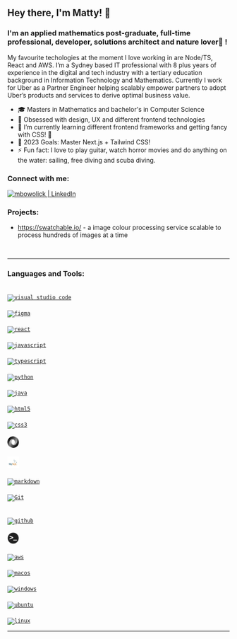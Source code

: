 ## Hey there, I'm Matty! 👋 

### I'm an applied mathematics post-graduate, full-time professional, developer, solutions architect and nature lover🌳 !

My favourite techologies at the moment I love working in are Node/TS, React and AWS. I’m a Sydney based IT professional with 8 plus years of experience in the digital and tech industry with a tertiary education background in Information Technology and Mathematics. Currently I work for Uber as a Partner Engineer helping scalably empower partners to adopt Uber’s products and services to derive optimal business value.

- 🎓 Masters in Mathematics and bachelor's in Computer Science
- 🤩 Obsessed with design, UX and different frontend technologies
- 🌱 I’m currently learning different frontend frameworks and getting fancy with CSS! 🤩  
- 🥅 2023 Goals: Master Next.js + Tailwind CSS!
- ⚡ Fun fact: I love to play guitar, watch horror movies and do anything on the water: sailing, free diving and scuba diving.

### Connect with me: 
[<img alt="mbowolick | LinkedIn" width="22px" src="https://cdn.jsdelivr.net/npm/simple-icons@v3/icons/linkedin.svg" />][linkedin]

### Projects: 
- https://swatchable.io/ - a image colour processing service scalable to process hundreds of images at a time

<br />

---


### Languages and Tools:

[<code>
<img alt="visual studio code" width="26px" src="https://img.icons8.com/fluent/240/000000/visual-studio-code-2019.png" />
</code>](https://code.visualstudio.com/)
[<code>
<img alt="figma" width="26px" src="https://img.icons8.com/color/96/000000/figma--v1.png">
</code>](https://www.figma.com)
[<code>
<img alt="react" width="26px" src="https://img.icons8.com/office/240/000000/react.png" />
</code>](https://reactjs.org/)
[<code>
<img alt="javascript" width="26px" src="https://img.icons8.com/color/240/000000/javascript.png" />
</code>](https://developer.mozilla.org/en-US/docs/Web/JavaScript)
[<code>
<img alt="typescript" width="26px" src="https://img.icons8.com/color/96/000000/typescript.png" />
</code>](https://www.typescriptlang.org/)
[<code>
<img alt="python" width="26px" src="https://img.icons8.com/color/240/000000/python.png">
</code>](https://www.python.org/)
[<code>
<img alt="java" width="26px" src="https://img.icons8.com/color/240/000000/java-coffee-cup-logo.png">
</code>](https://docs.oracle.com/en/java/)
[<code>
<img alt="html5" width="26px" src="https://img.icons8.com/color/240/000000/html-5.png">
</code>](https://developer.mozilla.org/en-US/docs/Web/HTML)
[<code>
<img alt="css3" width="26px" src="https://img.icons8.com/color/240/000000/css3.png">
</code>](https://developer.mozilla.org/en-US/docs/Web/CSS)
[<code>
<img alt="json" width="26px" src="https://raw.githubusercontent.com/github/explore/80688e429a7d4ef2fca1e82350fe8e3517d3494d/topics/json/json.png">
</code>](https://www.json.org/json-en.html)
[<code>
<img alt="MySQL" width="26px" src="https://raw.githubusercontent.com/github/explore/80688e429a7d4ef2fca1e82350fe8e3517d3494d/topics/mysql/mysql.png">
</code>](https://dev.mysql.com/)
[<code>
<img alt="markdown" width="26px" src="https://img.icons8.com/ios-filled/100/000000/markdown.png">
</code>](https://www.markdownguide.org/)
[<code>
<img alt="Git" width="26px" src="https://img.icons8.com/color/240/000000/git.png">
</code>](https://git-scm.com/)
<br />
[<code>
<img alt="github" width="26px" src="https://img.icons8.com/ios-glyphs/240/000000/github.png">
</code>](https://github.com/)
[<code>
<img alt="terminal" width="26px" src="https://raw.githubusercontent.com/github/explore/80688e429a7d4ef2fca1e82350fe8e3517d3494d/topics/terminal/terminal.png">
</code>](https://docs.microsoft.com/en-us/windows/terminal/)
[<code>
<img alt="aws" width="26px" src="https://img.icons8.com/color/240/000000/amazon-web-services.png">
</code>](https://aws.amazon.com/)
[<code>
<img alt="macos" width="26px" src="https://img.icons8.com/officel/160/000000/mac-logo.png">
</code>](https://developer.apple.com/macos/)
[<code>
<img alt="windows" width="26px" src="https://img.icons8.com/color/240/000000/windows-10.png">
</code>](https://www.microsoft.com/en-us/windows)
[<code>
<img alt="ubuntu" width="26px" src="https://img.icons8.com/color/96/000000/ubuntu--v1.png">
</code>](https://ubuntu.com/)
[<code>
<img alt="linux" width="26px" src="https://img.icons8.com/color/96/000000/linux.png">
</code>](https://www.kernel.org/)


---


[linkedin]: https://www.linkedin.com/in/matthew-bowolick/
